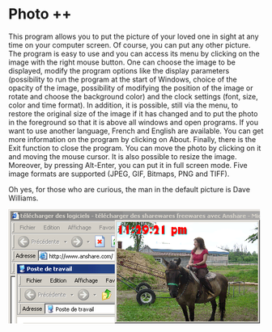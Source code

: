 # Photo ++

This program allows you to put the picture of your loved one in sight at any time on your computer screen.
Of course, you can put any other picture.
The program is easy to use and you can access its menu by clicking on the image with the right mouse button.
One can choose the image to be displayed, modify the program options like the display parameters (possibility to run the program at the start of Windows, choice of the opacity of the image, possibility of modifying the position of the image or rotate and choose the background color) and the clock settings (font, size, color and time format).
In addition, it is possible, still via the menu, to restore the original size of the image if it has changed and to put the photo in the foreground so that it is above all windows and open programs.
If you want to use another language, French and English are available.
You can get more information on the program by clicking on About.
Finally, there is the Exit function to close the program.
You can move the photo by clicking on it and moving the mouse cursor.
It is also possible to resize the image.
Moreover, by pressing Alt-Enter, you can put it in full screen mode.
Five image formats are supported (JPEG, GIF, Bitmaps, PNG and TIFF).

Oh yes, for those who are curious, the man in the default picture is Dave Williams.

![Photo ++ screenshot](/Docs/photo.png?raw=true)
